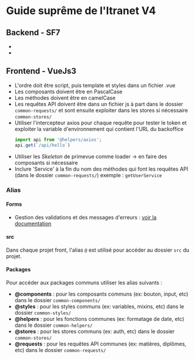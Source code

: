 # Guide suprême de l'Itranet V4

## Backend - SF7

- 
- 

## Frontend - VueJs3

- L'ordre doit être script, puis template et styles dans un fichier .vue
- Les composants doivent être en PascalCase
- Les méthodes doivent être en camelCase
- Les requêtes API doivent être dans un fichier js à part dans le dossier ``common-requests/`` et sont ensuite exploiter dans les stores si nécessaire ``common-stores/``
- Utiliser l'intercepteur axios pour chaque requête pour tester le token et exploiter la variable d'environnement qui contient l'URL du backoffice
	```javascript
	import api from '@helpers/axios';
	api.get(`/api/hello`)
	```
- Utiliser les *Skeleton* de primevue comme loader -> en faire des composants si nécessaire
- Inclure 'Service' à la fin du nom des méthodes qui font les requêtes API (dans le dossier ``common-requests/``) exemple : `getUserService`

### Alias

#### Forms

- Gestion des validations et des messages d'erreurs : [voir la documentation](../../packages/common-components/components/Forms/README.md)

#### src

Dans chaque projet front, l'alias `@` est utilisé pour accéder au dossier `src` du projet.

#### Packages

Pour accéder aux packages communs utiliser les alias suivants :

- **@components** : pour les composants communs (ex: bouton, input, etc) dans le dossier ``common-components/``
- **@styles** : pour les styles communs (ex: variables, mixins, etc) dans le dossier ``common-styles/``
- **@helpers** : pour les fonctions communes (ex: formatage de date, etc) dans le dossier ``common-helpers/``
- **@stores** : pour les stores communs (ex: auth, etc) dans le dossier ``common-stores/``
- **@requests** : pour les requêtes API communes (ex: matières, diplômes, etc) dans le dossier ``common-requests/``

